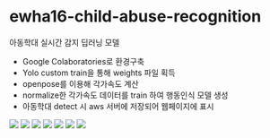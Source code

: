 # ewha16-child-abuse-recognition

아동학대 실시간 감지 딥러닝 모델

- Google Colaboratories로 환경구축
- Yolo custom train을 통해 weights 파일 획득
- openpose를 이용해 각가속도 계산
- normalize한 각가속도 데이터를 train 하여 행동인식 모델 생성
- 아동학대 detect 시 aws 서버에 저장되어 웹페이지에 표시


<img src="https://img.shields.io/badge/Python-3766AB?style=flat-square&logo=Python&logoColor=white"/></a>
<img src="https://img.shields.io/badge/OpenCV-3766AB?style=flat-square&logo=OpenCV&logoColor=white&color=red"/></a>
<img src="https://img.shields.io/badge/YOLO-3766AB?style=flat-square&color=84DFFF"/></a>
<img src="https://img.shields.io/badge/OpenPose-3766AB?style=flat-square&color=grey"/></a>
<img src="https://img.shields.io/badge/TensorFlow-3766AB?style=flat-square&logo=TensorFlow&logoColor=white&color=orange"/></a>
<img src="https://img.shields.io/badge/React.js-3766AB?style=flat-square&logo=React&logoColor=white&color=84DFFF"/></a>
<img src="https://img.shields.io/badge/AWS-3766AB?style=flat-square&logo=Amazon AWS&logoColor=white&color=E8E1D9"/></a>
